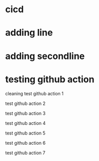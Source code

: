 # cicd
# adding line
# adding secondline
# testing github action

cleaning
test github action 1

test github action 2

test github action 3

test github action 4

test github action 5

test github action 6

test github action 7
